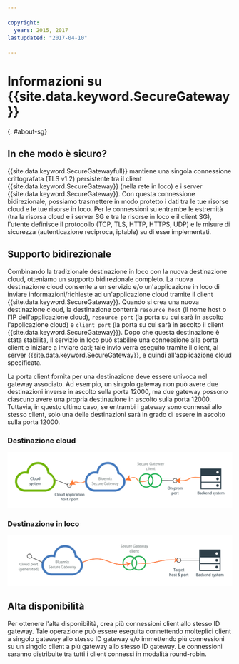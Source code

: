 ```yaml
---

copyright:
  years: 2015, 2017
lastupdated: "2017-04-10"

---
```


# Informazioni su {{site.data.keyword.SecureGateway}}
{: #about-sg}

## In che modo è sicuro?
{{site.data.keyword.SecureGatewayfull}} mantiene una singola connessione crittografata (TLS v1.2) persistente tra il client {{site.data.keyword.SecureGateway}} (nella rete in loco) e i server {{site.data.keyword.SecureGateway}}. Con questa connessione bidirezionale, possiamo trasmettere in modo protetto i dati tra le tue risorse cloud e le tue risorse in loco. Per le connessioni su entrambe le estremità (tra la risorsa cloud e i server SG e tra le risorse in loco e il client SG), l'utente definisce il protocollo (TCP, TLS, HTTP, HTTPS, UDP) e le misure di sicurezza (autenticazione reciproca, iptable) su di esse implementati.  

## Supporto bidirezionale
Combinando la tradizionale destinazione in loco con la nuova destinazione cloud, otteniamo un supporto bidirezionale completo. La nuova destinazione cloud consente a un servizio e/o un'applicazione in loco di inviare informazioni/richieste ad un'applicazione cloud tramite il client {{site.data.keyword.SecureGateway}}.  Quando si crea una nuova destinazione cloud, la destinazione conterrà `resource host` (il nome host o l'IP dell'applicazione cloud), `resource port` (la porta su cui sarà in ascolto l'applicazione cloud) e `client port` (la porta su cui sarà in ascolto il client {{site.data.keyword.SecureGateway}}). Dopo che questa destinazione è stata stabilita, il servizio in loco può stabilire una
connessione alla porta client e iniziare a inviare dati; tale invio verrà eseguito tramite il client, al server {{site.data.keyword.SecureGateway}},
e quindi all'applicazione cloud specificata.

La porta client fornita per una destinazione deve essere univoca nel gateway associato.  Ad esempio, un singolo gateway non può avere due destinazioni inverse in ascolto sulla porta 12000,
ma due gateway possono ciascuno avere una propria destinazione in ascolto sulla porta 12000. Tuttavia, in questo ultimo caso, se entrambi i gateway sono connessi allo stesso client, solo una
delle destinazioni sarà in grado di essere in ascolto sulla porta 12000.

### Destinazione cloud
![Destinazione cloud](./images/reverseDestination.png?raw=true "Destinazione cloud")

### Destinazione in loco
![Destinazione in loco](./images/onPremDestination.png?raw=true "Destinazione in loco")

## Alta disponibilità
Per ottenere l'alta disponibilità, crea più connessioni client allo stesso ID gateway.  Tale operazione può essere eseguita connettendo molteplici client a singolo gateway allo stesso ID gateway e/o immettendo più connessioni su un singolo client a più gateway allo stesso ID gateway. Le connessioni saranno distribuite tra tutti i client connessi in modalità round-robin.
